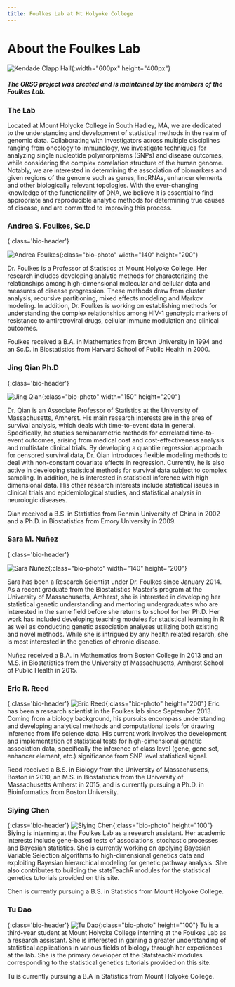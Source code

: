 ```yaml
---
title: Foulkes Lab at Mt Holyoke College
---
```


# About the Foulkes Lab


![Kendade Clapp Hall](KendadeClappHalls.jpg){:width="600px" height="400px"}


##### The ORSG project was created and is maintained by the members of the Foulkes Lab. 


### The Lab
Located at Mount Holyoke College in South Hadley, MA, we are dedicated to the understanding and development of statistical methods in the realm of genomic data. Collaborating with investigators across multiple disciplines ranging from oncology to immunology, we investigate techniques for analyzing single nucleotide polymorphisms (SNPs) and disease outcomes, while considering the complex correlation structure of the human genome. Notably, we are interested in determining the association of biomarkers and given regions of the genome such as genes, lincRNAs, enhancer elements and other biologically relevant topologies. With the ever-changing knowledge of the functionaility of DNA, we believe it is essential to find appropriate and reproducible analytic methods for determining true causes of disease, and are committed to improving this process.

### Andrea S. Foulkes, Sc.D
{:class='bio-header'}

![Andrea Foulkes](foulkes.jpg){:class="bio-photo" width="140" height="200"}


Dr. Foulkes is a Professor of Statistics at Mount Holyoke College. Her research includes developing analytic methods for characterizing the relationships among high-dimensional molecular and cellular data and measures of disease progression. These methods draw from cluster analysis, recursive partitioning, mixed effects modeling and Markov modeling. In addition, Dr. Foulkes is working on establishing methods for understanding the complex relationships among HIV-1 genotypic markers of resistance to antiretroviral drugs, cellular immune modulation and clinical outcomes.

Foulkes received a B.A. in Mathematics from Brown University in 1994 and an Sc.D. in Biostatistics from Harvard School of Public Health in 2000.

### Jing Qian Ph.D
{:class='bio-header'}

![Jing Qian](Jing_Qian.jpg){:class="bio-photo" width="150" height="200"}

Dr. Qian is an Associate Professor of Statistics at the University of Massachusetts, Amherst. His main research interests are in the area of survival analysis, which deals with time-to-event data in general. Specifically, he studies semiparametric methods for correlated time-to-event outcomes, arising from medical cost and cost-effectiveness analysis and multistate clinical trials. By developing a quantile regression approach for censored survival data, Dr. Qian introduces flexible modeling methods to deal with non-constant covariate effects in regression. Currently, he is also active in developing statistical methods for survival data subject to complex sampling. In addition, he is interested in statistical inference with high dimensional data. His other research interests include statistical issues in clinical trials and epidemiological studies, and statistical analysis in neurologic diseases.

Qian received a B.S. in Statistics from Renmin University of China in 2002 and a Ph.D. in Biostatistics from Emory University in 2009.

### Sara M. Nuñez
{:class='bio-header'}

![Sara Nuñez](sara.jpg){:class="bio-photo" width="140" height="200"}

Sara has been a Research Scientist under Dr. Foulkes since January 2014. As a recent graduate from the Biostatistics Master's program at the University of Massachusetts, Amherst, she is interested in developing her statistical genetic understanding and mentoring undergraduates who are interested in the same field before she returns to school for her Ph.D. Her work has included developing teaching modules for statistical learning in R as well as conducting genetic association analyses utilizing both existing and novel methods. While she is intrigued by any health related resarch, she is most interested in the genetics of chronic disease. 

Nuñez received a B.A. in Mathematics from Boston College in 2013 and an M.S. in Biostatistics from the University of Massachusetts, Amherst School of Public Health in 2015.

### Eric R. Reed
{:class='bio-header'}
![Eric Reed](Eric200.jpg){:class="bio-photo" height="200"}
Eric has been a research scientist in the Foulkes lab since September 2013.  Coming from a biology background, his pursuits encompass understanding and developing analytical methods and computational tools for drawing inference from life science data. His current work involves the development and implementation of statistical tests for high-dimensional genetic association data, specifically the inference of class level (gene, gene set, enhancer element, etc.) significance from SNP level statistical signal.

Reed received a B.S. in Biology from the University of Massachusetts, Boston in 2010, an M.S. in Biostatistics from the University of Massachusetts Amherst in 2015, and is currently pursuing a Ph.D. in Bioinformatics from Boston University. 

### Siying Chen
{:class='bio-header'}
![Siying Chen](Siying_head.jpg){:class="bio-photo" height="100"}
Siying is interning at the Foulkes Lab as a research assistant. Her academic interests include gene-based tests of associations, stochastic processes and Bayesian statistics. She is currently working on applying Bayesian Variable Selection algorithms to high-dimensional genetics data and exploiting Bayesian hierarchical modeling for genetic pathway analysis. She also contributes to building the statsTeachR modules for the statistical genetics tutorials provided on this site.


Chen is currently pursuing a B.S. in Statistics from Mount Holyoke College. 


### Tu Dao
{:class='bio-header'}
![Tu Dao](Tu200.jpg){:class="bio-photo" height="100"}
Tu is a third-year student at Mount Holyoke College interning at the Foulkes Lab as a research assistant. She is interested in gaining a greater understanding of statistical applications in various fields of biology through her experiences at the lab. She is the primary developer of the StatsteachR modules corresponding to the statistical genetics tutorials provided on this site. 

Tu is currently pursuing a B.A in Statistics from Mount Holyoke College. 

